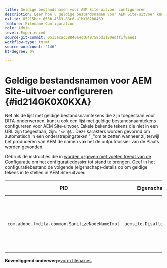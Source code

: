 ```yaml
---
title: Geldige bestandsnamen voor AEM Site-uitvoer configureren
description: Leer hoe u geldige bestandsnamen voor AEM Site-uitvoer kunt configureren
exl-id: 05215bec-653b-4563-83c6-a1bb16200469
feature: Filename Configuration
role: Admin
level: Experienced
source-git-commit: 0513ecac38840a4cc649758bd1180edff1f8aed1
workflow-type: tm+mt
source-wordcount: '146'
ht-degree: 0%

---
```


# Geldige bestandsnamen voor AEM Site-uitvoer configureren {#id214GK0X0KXA}

Net als de lijst met geldige bestandsnaamtekens die zijn toegestaan voor DITA-onderwerpen, kunt u ook een lijst met geldige bestandsnaamtekens configureren voor AEM Site-uitvoer. Enkele bekende tekens die niet in een URL zijn toegestaan, zijn: ``'<>`@$`` . Deze karakters worden gevormd om automatisch in een onderstrepingsteken &quot;`_`&quot;om te zetten wanneer zij terwijl het produceren van AEM de namen van het de outputdossier van de Plaats worden gevonden.

Gebruik de instructies die in [ worden gegeven met voeten treedt van de Configuratie ](download-install-additional-config-override.md#) om het configuratiedossier tot stand te brengen. Geef in het configuratiebestand de volgende \(eigenschap\)-details op om geldige tekens in te stellen in AEM Site-uitvoer:

| PID | Eigenschappensleutel | Waarde van eigenschap |
|---|------------|--------------|
| `com.adobe.fmdita.common.SanitizeNodeNameImpl` | `aemsite.DisallowedFileNameChars` | Voeg tekens toe die u wilt vervangen door een onderstrepingsteken in de namen van de uitvoerbestanden van de AEM. <br> **Standaardwaarde**: ``'<\>\`@$`` |

**Bovenliggend onderwerp:**&#x200B;[ vorm filenames ](conf-file-names.md)
